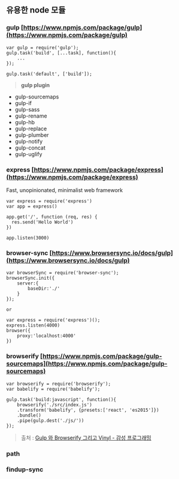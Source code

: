## 유용한 node 모듈

### gulp  [https://www.npmjs.com/package/gulp](https://www.npmjs.com/package/gulp)
```
var gulp = require('gulp');
gulp.task('build', [...task], function(){
    ...
});

gulp.task('default', ['build']);
```
> **gulp plugin**

- gulp-sourcemaps
- gulp-if
- gulp-sass
- gulp-rename
- gulp-hb
- gulp-replace
- gulp-plumber
- gulp-notify
- gulp-concat
- gulp-uglify


### express  [https://www.npmjs.com/package/express](https://www.npmjs.com/package/express)
Fast, unopinionated, minimalist web framework
```
var express = require('express')
var app = express()
 
app.get('/', function (req, res) {
  res.send('Hello World')
})
 
app.listen(3000)
```

### browser-sync  [https://www.browsersync.io/docs/gulp](https://www.browsersync.io/docs/gulp)
```
var browserSync = require('browser-sync');
browserSync.init({
    server:{
        baseDir:'./'
    }
});

or

var express = require('express')();
express.listen(4000)
browser({
    proxy:'localhost:4000'
})
```


### browserify  [https://www.npmjs.com/package/gulp-sourcemaps](https://www.npmjs.com/package/gulp-sourcemaps)
```
var browserify = require('browserify');
var babelify = require('babelify');

gulp.task('build:javascript', function(){
    browserify('./src/index.js')
    .transform('babelify', {presets:['react', 'es2015']})
    .bundle()
    .pipe(gulp.dest('./js/'))
});
```
> 출처 : [Gulp 와 Browserify 그리고 Vinyl - 감성 프로그래밍](http://programmingsummaries.tistory.com/382)


### path


### findup-sync
